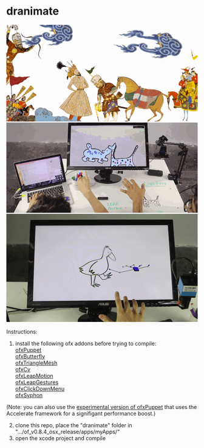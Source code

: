 # dranimate

![Scene example](design/scene-example.gif)
![Collaboration example](design/collab-example.gif)
![Puppet example](design/puppet-example.gif)

Instructions:

1.  install the following ofx addons before trying to compile:<br />
<a href="https://github.com/ofZach/ofxPuppet">ofxPuppet</a><br />
<a href="https://github.com/Bryce-Summers/ofxButterfly">ofxButterfly</a><br />
<a href="https://github.com/ofZach/ofxTriangleMesh">ofxTriangleMesh</a><br />
<a href="https://github.com/kylemcdonald/ofxCv">ofxCv</a><br />
<a href="https://github.com/ofTheo/ofxLeapMotion">ofxLeapMotion</a><br />
<a href="https://github.com/cmuartfab/ofxLeapGestures">ofxLeapGestures</a><br />
<a href="https://github.com/loveandsheep/ofxClickDownMenu">ofxClickDownMenu</a><br />
<a href="https://github.com/astellato/ofxSyphon">ofxSyphon</a><br />

(Note: you can also use the <a href="https://github.com/golanlevin/ofxPuppet/tree/accelerate">experimental version of ofxPuppet</a> that uses the Accelerate framework for a signifigant performance boost.)

2.  clone this repo, place the "dranimate" folder in ".../of_v0.8.4_osx_release/apps/myApps/"
3.  open the xcode project and compile